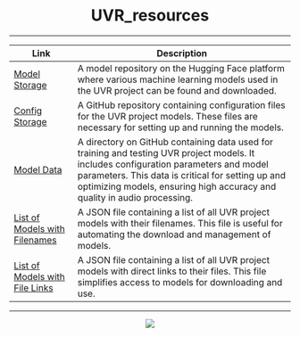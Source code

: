 <div align="center">

# UVR_resources

---

| Link | Description |
|------|-------------|
| [Model Storage](https://huggingface.co/Politrees/UVR_resources/tree/main) | A model repository on the Hugging Face platform where various machine learning models used in the UVR project can be found and downloaded. |
| [Config Storage](https://github.com/Politrees/UVR_resources/tree/main/UVR_resources/configs) | A GitHub repository containing configuration files for the UVR project models. These files are necessary for setting up and running the models. |
| [Model Data](https://github.com/Politrees/UVR_resources/tree/main/UVR_resources/model_data) | A directory on GitHub containing data used for training and testing UVR project models. It includes configuration parameters and model parameters. This data is critical for setting up and optimizing models, ensuring high accuracy and quality in audio processing. |
| [List of Models with Filenames](https://github.com/Politrees/UVR_resources/blob/main/UVR_resources/model_list_filenames.json) | A JSON file containing a list of all UVR project models with their filenames. This file is useful for automating the download and management of models. |
| [List of Models with File Links](https://github.com/Politrees/UVR_resources/blob/main/UVR_resources/model_list_links.json) | A JSON file containing a list of all UVR project models with direct links to their files. This file simplifies access to models for downloading and use. |

---

<img src="https://counter.seku.su/cmoe?name=UVR_resources&theme=mbs" /><br>
